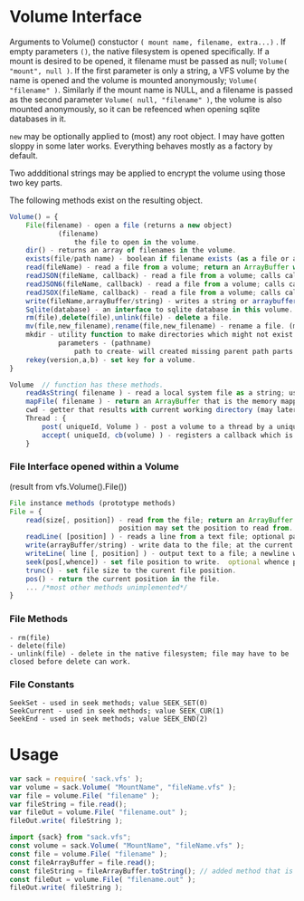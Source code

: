 


# Volume Interface 

  Arguments to Volume() constuctor `( mount name, filename, extra...)` .  If empty parameters `()`, the native filesystem is opened specifically.  If 
a mount is desired to be opened, it filename must be passed as null; `Volume( "mount", null )`.  If the first parameter is only a string, a VFS volume
by the name is opened and the volume is mounted anonymously; `Volume( "filename" )`. Similarly if the mount name is NULL, and a filename is passed as the second
parameter `Volume( null, "filename" )`, the volume is also mounted anonymously, so it can be refeenced when opening sqlite databases in it.  

`new` may be optionally applied to (most) any root object.  I may have gotten sloppy in some later works.  Everything behaves mostly as a factory by default.

Two addditional strings may be applied to encrypt the volume using those two key parts.

The following methods exist on the resulting object.

``` js
Volume() = {
    File(filename) - open a file (returns a new object)
            (filename) 
                the file to open in the volume.
    dir() - returns an array of filenames in the volume.
    exists(file/path name) - boolean if filename exists (as a file or a directory)
    read(fileName) - read a file from a volume; return an ArrayBuffer with a toString() that returns the buffer as utf8 as a string.
    readJSON(fileName, callback) - read a file from a volume; calls callback with each object decoded from the file interpreted as JSON (unimplemented)
    readJSON6(fileName, callback) - read a file from a volume; calls callback with each object decoded from the file interpreted as JSON6.
    readJSOX(fileName, callback) - read a file from a volume; calls callback with each object decoded from the file interpreted as JSOX.
    write(fileName,arrayBuffer/string) - writes a string or arraybuffer(or typed array) to a file. 
    Sqlite(database) - an interface to sqlite database in this volume.
    rm(file),delete(file),unlink(file) - delete a file.
    mv(file,new_filename),rename(file,new_filename) - rename a file. (mostly limited to same physical device)
    mkdir - utility function to make directories which might not exist before volume does; (volume auto creates directories now)
            parameters - (pathname)
                path to create- will created missing parent path parts too.
    rekey(version,a,b) - set key for a volume.
}

Volume  // function has these methods.
    readAsString( filename ) - read a local system file as a string; used to quick-read for require( "*.[jsox/json6]")
    mapFile( filename ) - return an ArrayBuffer that is the memory mapped file on the disk.
    cwd - getter that results with current working directory (may later be isolate-local).
    Thread : {
        post( uniqueId, Volume ) - post a volume to a thread by a unique identifier.
        accept( uniqueId, cb(volume) ) - registers a callback which is called with a volume thrown from some other thread.
    }


```



### File Interface opened within a Volume

 (result from vfs.Volume().File())

``` js
File instance methods (prototype methods)
File = {
    read(size[, position]) - read from the file; return an ArrayBuffer with a toString method to interpret it as utf8.  Optional parameter
                           position may set the position to read from.
    readLine( [position] ) - reads a line from a text file; optional parameter position may set the position to read from.
    write(arrayBuffer/string) - write data to the file; at the current position
    writeLine( line [, position] ) - output text to a file; a newline will be automatically appended to the line.
    seek(pos[,whence]) - set file position to write.  optional whence parameter can be vfs.File.SeekSet(0), vfs.File.SeekCurrent(1), or vfs.File.SeekEnd(2)
    trunc() - set file size to the curent file position.
    pos() - return the current position in the file.
    ... /*most other methods unimplemented*/
}
```

### File Methods

    - rm(file)
    - delete(file)
    - unlink(file) - delete in the native filesystem; file may have to be closed before delete can work.

### File Constants

    SeekSet - used in seek methods; value SEEK_SET(0)
    SeekCurrent - used in seek methods; value SEEK_CUR(1)
    SeekEnd - used in seek methods; value SEEK_END(2)


# Usage

``` js
var sack = require( 'sack.vfs' );
var volume = sack.Volume( "MountName", "fileName.vfs" );
var file = volume.File( "filename" );
var fileString = file.read();
var fileOut = volume.File( "filename.out" );
fileOut.write( fileString );

```

``` mjs
import {sack} from "sack.vfs";
const volume = sack.Volume( "MountName", "fileName.vfs" );
const file = volume.File( "filename" );
const fileArrayBuffer = file.read(); 
const fileString = fileArrayBuffer.toString(); // added method that is utf8 conversion.
const fileOut = volume.File( "filename.out" );
fileOut.write( fileString );

```


